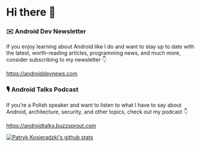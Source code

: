 # Hi there 👋

### ✉️ Android Dev Newsletter
If you enjoy learning about Android like I do and want to stay up to date with the latest, worth-reading articles, programming news, and much more, consider subscribing to my newsletter 👇

https://androiddevnews.com

### 🎙 Android Talks Podcast
If you’re a Polish speaker and want to listen to what I have to say about Android, architecture, security, and other topics, check out my podcast 👇

https://androidtalks.buzzsprout.com

[![Patryk Kosieradzki's github stats](https://github-readme-stats.vercel.app/api?username=k0siara&count_private=true&show_icons=true&theme=dark)](https://github.com/anuraghazra/github-readme-stats)
